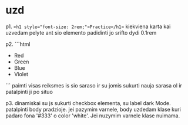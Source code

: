 # uzd

p1. `<h1 style="font-size: 2rem;">Practice</h1>` kiekviena karta kai uzvedam pelyte ant sio elemento padidinti jo srifto dydi 0.1rem

p2. ```html
<ul class="card max-w-300 colors">
  <li>Red</li>
  <li>Green</li>
  <li>Blue</li>
  <li>Violet</li>
</ul>
    ```
    paimti visas reiksmes is sio saraso ir su jomis sukurti nauja sarasa ol ir patalpinti ji po situo

p3. dinamiskai su js sukurti checkbox elementa, su label dark Mode. patalpinti body pradzioje. jei pazymim varnele, body uzdedam klase kuri padaro fona '#333' o color 'white'. Jei nuzymim varnele klase nuimama.